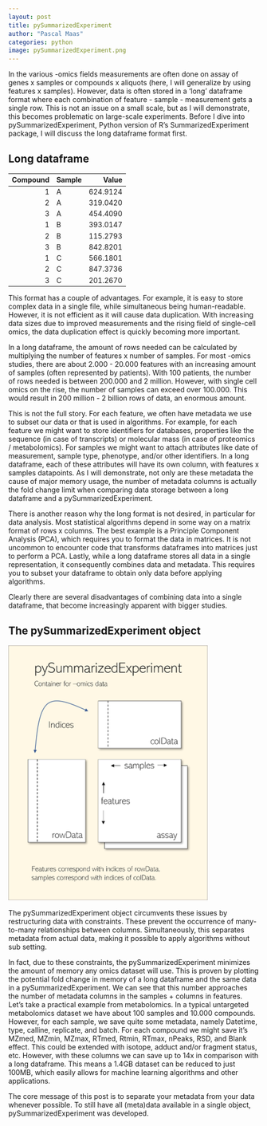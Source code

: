 ```yaml
---
layout: post
title: pySummarizedExperiment
author: "Pascal Maas"
categories: python
image: pySummarizedExperiment.png
---
```


In the various -omics fields measurements are often done on assay of
genes x samples or compounds x aliquots (here, I will generalize by
using features x samples). However, data is often stored in a ‘long’
dataframe format where each combination of feature - sample -
measurement gets a single row. This is not an issue on a small scale,
but as I will demonstrate, this becomes problematic on large-scale
experiments. Before I dive into pySummarizedExperiment, Python version
of R’s SummarizedExperiment package, I will discuss the long dataframe
format first. 

## Long dataframe

<table>
<thead>
<tr class="header">
<th style="text-align: right;">Compound</th>
<th style="text-align: left;">Sample</th>
<th style="text-align: right;">Value</th>
</tr>
</thead>
<tbody>
<tr class="odd">
<td style="text-align: right;">1</td>
<td style="text-align: left;">A</td>
<td style="text-align: right;">624.9124</td>
</tr>
<tr class="even">
<td style="text-align: right;">2</td>
<td style="text-align: left;">A</td>
<td style="text-align: right;">319.0420</td>
</tr>
<tr class="odd">
<td style="text-align: right;">3</td>
<td style="text-align: left;">A</td>
<td style="text-align: right;">454.4090</td>
</tr>
<tr class="even">
<td style="text-align: right;">1</td>
<td style="text-align: left;">B</td>
<td style="text-align: right;">393.0147</td>
</tr>
<tr class="odd">
<td style="text-align: right;">2</td>
<td style="text-align: left;">B</td>
<td style="text-align: right;">115.2793</td>
</tr>
<tr class="even">
<td style="text-align: right;">3</td>
<td style="text-align: left;">B</td>
<td style="text-align: right;">842.8201</td>
</tr>
<tr class="odd">
<td style="text-align: right;">1</td>
<td style="text-align: left;">C</td>
<td style="text-align: right;">566.1801</td>
</tr>
<tr class="even">
<td style="text-align: right;">2</td>
<td style="text-align: left;">C</td>
<td style="text-align: right;">847.3736</td>
</tr>
<tr class="odd">
<td style="text-align: right;">3</td>
<td style="text-align: left;">C</td>
<td style="text-align: right;">201.2670</td>
</tr>
</tbody>
</table>

This format has a couple of advantages. For example, it is easy to store
complex data in a single file, while simultaneous being human-readable.
However, it is not efficient as it will cause data duplication. With
increasing data sizes due to improved measurements and the rising field
of single-cell omics, the data duplication effect is quickly becoming
more important.

In a long dataframe, the amount of rows needed can be calculated by
multiplying the number of features x number of samples. For most -omics
studies, there are about 2.000 - 20.000 features with an increasing
amount of samples (often represented by patients). With 100 patients,
the number of rows needed is between 200.000 and 2 million. However,
with single cell omics on the rise, the number of samples can exceed
over 100.000. This would result in 200 million - 2 billion rows of data,
an enormous amount.

This is not the full story. For each feature, we often have metadata we
use to subset our data or that is used in algorithms. For example, for
each feature we might want to store identifiers for databases,
properties like the sequence (in case of transcripts) or molecular mass
(in case of proteomics / metabolomics). For samples we might want to
attach attributes like date of measurement, sample type, phenotype,
and/or other identifiers. In a long dataframe, each of these attributes
will have its own column, with features x samples datapoints. As I will
demonstrate, not only are these metadata the cause of major memory
usage, the number of metadata columns is actually the fold change limit
when comparing data storage between a long dataframe and a
pySummarizedExperiment.

There is another reason why the long format is not desired, in
particular for data analysis. Most statistical algorithms depend in some
way on a matrix format of rows x columns. The best example is a
Principle Component Analysis (PCA), which requires you to format the
data in matrices. It is not uncommon to encounter code that transforms
dataframes into matrices just to perform a PCA. Lastly, while a long
dataframe stores all data in a single representation, it consequently
combines data and metadata. This requires you to subset your dataframe
to obtain only data before applying algorithms.

Clearly there are several disadvantages of combining data into a single
dataframe, that become increasingly apparent with bigger studies.

## The pySummarizedExperiment object

<img src="assets/img/pySummarizedExperiment.png" width="400px" />

The pySummarizedExperiment object circumvents these issues by
restructuring data with constraints. These prevent the occurrence of
many-to-many relationships between columns. Simultaneously, this
separates metadata from actual data, making it possible to apply
algorithms without sub setting.

In fact, due to these constraints, the pySummarizedExperiment minimizes
the amount of memory any omics dataset will use. This is proven by
plotting the potential fold change in memory of a long dataframe and the
same data in a pySummarizedExperiment. We can see that this number
approaches the number of metadata columns in the samples + columns in
features. Let’s take a practical example from metabolomics. In a typical
untargeted metabolomics dataset we have about 100 samples and 10.000
compounds. However, for each sample, we save quite some metadata, namely
Datetime, type, calline, replicate, and batch. For each compound we
might save it’s MZmed, MZmin, MZmax, RTmed, Rtmin, RTmax, nPeaks, RSD,
and Blank effect. This could be extended with isotope, adduct and/or
fragment status, etc. However, with these columns we can save up to 14x
in comparison with a long dataframe. This means a 1.4GB dataset can be
reduced to just 100MB, which easily allows for machine learning
algorithms and other applications.

The core message of this post is to separate your metadata from your
data whenever possible. To still have all (meta)data available in a
single object, pySummarizedExperiment was developed.
